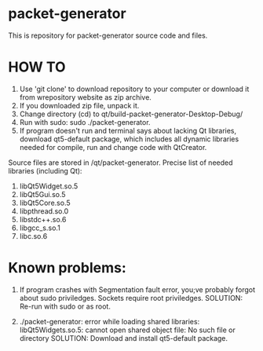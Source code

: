 # packet-generator
This is repository for packet-generator source code and files.

# HOW TO

1. Use 'git clone' to download repository to your computer or download it from wrepository website as zip archive.
2. If you downloaded zip file, unpack it.
3. Change directory (cd) to qt/build-packet-generator-Desktop-Debug/
4. Run with sudo: sudo ./packet-generator.
5. If program doesn't run and terminal says about lacking Qt libraries, download qt5-default package, which includes all dynamic libraries needed for compile, run and change code with QtCreator.

Source files are stored in /qt/packet-generator.
Precise list of needed libraries (including Qt):
1. libQt5Widget.so.5
2. libQt5Gui.so.5
3. libQt5Core.so.5
4. libpthread.so.0
5. libstdc++.so.6
6. libgcc_s.so.1
7. libc.so.6

# Known problems:
1. If program crashes with Segmentation fault error, you;ve probably forgot about sudo priviledges. Sockets require root priviledges.
SOLUTION: Re-run with sudo or as root.

2. ./packet-generator: error while loading shared libraries: libQt5Widgets.so.5: cannot open shared object file: No such file or directory
SOLUTION: Download and install qt5-default package.
